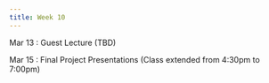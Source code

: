 ```yaml
---
title: Week 10
---
```


Mar 13
: Guest Lecture (TBD)
<!-- Guest Lecture by Dr. Svitlana Vyetrenko (AI Research Director at J.P.Morgan and Lecturer at UC Berkeley) -->

Mar 15
: Final Project Presentations (Class extended from 4:30pm to 7:00pm)
